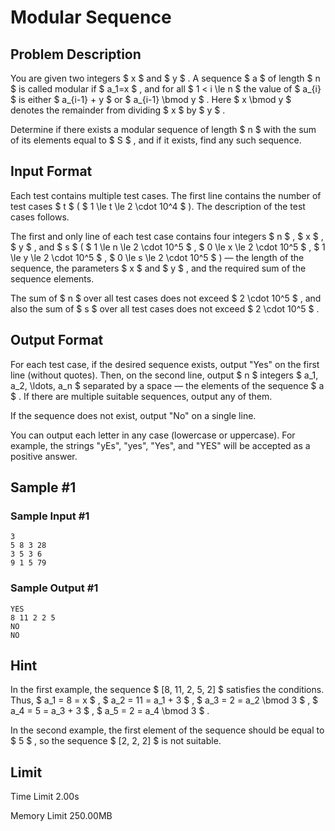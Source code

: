 # Modular Sequence

## Problem Description

You are given two integers $ x $ and $ y $ . A sequence $ a $ of length $ n $ is called modular if $ a_1=x $ , and for all $ 1 < i \le n $ the value of $ a_{i} $ is either $ a_{i-1} + y $ or $ a_{i-1} \bmod y $ . Here $ x \bmod y $ denotes the remainder from dividing $ x $ by $ y $ .

Determine if there exists a modular sequence of length $ n $ with the sum of its elements equal to $ S $ , and if it exists, find any such sequence.

## Input Format

Each test contains multiple test cases. The first line contains the number of test cases $ t $ ( $ 1 \le t \le 2 \cdot 10^4 $ ). The description of the test cases follows.

The first and only line of each test case contains four integers $ n $ , $ x $ , $ y $ , and $ s $ ( $ 1 \le n \le 2 \cdot 10^5 $ , $ 0 \le x \le 2 \cdot 10^5 $ , $ 1 \le y \le 2 \cdot 10^5 $ , $ 0 \le s \le 2 \cdot 10^5 $ ) — the length of the sequence, the parameters $ x $ and $ y $ , and the required sum of the sequence elements.

The sum of $ n $ over all test cases does not exceed $ 2 \cdot 10^5 $ , and also the sum of $ s $ over all test cases does not exceed $ 2 \cdot 10^5 $ .

## Output Format

For each test case, if the desired sequence exists, output "Yes" on the first line (without quotes). Then, on the second line, output $ n $ integers $ a_1, a_2, \ldots, a_n $ separated by a space — the elements of the sequence $ a $ . If there are multiple suitable sequences, output any of them.

If the sequence does not exist, output "No" on a single line.

You can output each letter in any case (lowercase or uppercase). For example, the strings "yEs", "yes", "Yes", and "YES" will be accepted as a positive answer.

## Sample #1

### Sample Input #1

```
3
5 8 3 28
3 5 3 6
9 1 5 79
```

### Sample Output #1

```
YES
8 11 2 2 5 
NO
NO
```

## Hint

In the first example, the sequence $ [8, 11, 2, 5, 2] $ satisfies the conditions. Thus, $ a_1 = 8 = x $ , $ a_2 = 11 = a_1 + 3 $ , $ a_3 = 2 = a_2 \bmod 3 $ , $ a_4 = 5 = a_3 + 3 $ , $ a_5 = 2 = a_4 \bmod 3 $ .

In the second example, the first element of the sequence should be equal to $ 5 $ , so the sequence $ [2, 2, 2] $ is not suitable.

## Limit



Time Limit
2.00s

Memory Limit
250.00MB